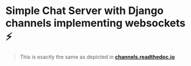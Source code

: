 # Simple Chat Server with Django channels implementing websockets ⚡️ 

> This is exactly the same as depicted in  [<b>channels.readthedoc.io</b>](https://channels.readthedocs.io/en/latest/tutorial/part_2.html)
